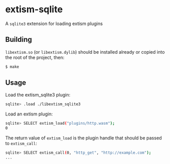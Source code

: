 # extism-sqlite

A `sqlite3` extension for loading extism plugins

## Building

`libextism.so` (or `libextism.dylib`) should be installed already or copied into the root of the project, then:

```sh
$ make
```

## Usage

Load the extism_sqlite3 plugin:

```sh
sqlite> .load ./libextism_sqlite3
```

Load an extism plugin:

```sh
sqlite> SELECT extism_load("plugins/http.wasm");
0
```

The return value of `extism_load` is the plugin handle that should be passed to `extism_call`:

```sh
sqlite> SELECT extism_call(0, "http_get", "http://example.com");
...
```
